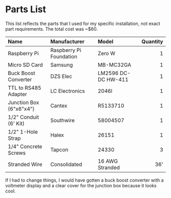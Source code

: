 # Parts List

This list reflects the parts that I used for my specific installation, not exact part requirements. The total cost was ~$60.

| Name | Manufacturer | Model | Quantity |
| :--- | :---| :--- | ---: |
| Raspberry Pi | Raspberry Pi Foundation | Zero W | 1 |
| Micro SD Card | Samsung | MB-MC32GA | 1 |
| Buck Boost Converter | DZS Elec | LM2596 DC-DC HW-411 | 1 |
| TTL to RS485 Adapter | LC Electronics | 2046l | 1 |
| Junction Box (6"x6"x4") | Cantex | R5133710 | 1 |
| 1/2" Conduit (6' Kit) | Southwire | 58004507 | 1 |
| 1/2" 1-Hole Strap | Halex | 26151 | 1 |
| 1/4" Concrete Screws | Tapcon | 24330 | 3 |
| Stranded Wire | Consolidated | 16 AWG Stranded | 36' |

<!-- TODO figure out wire gauge -->

If I had to change things, I would have gotten a buck boost converter with a voltmeter display and a clear cover for the junction box because it looks cool.

